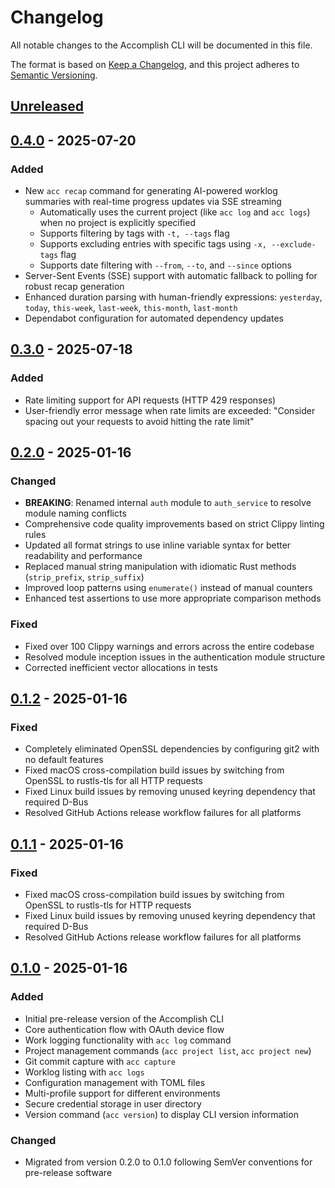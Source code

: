 # Changelog

All notable changes to the Accomplish CLI will be documented in this file.

The format is based on [Keep a Changelog](https://keepachangelog.com/en/1.0.0/),
and this project adheres to [Semantic Versioning](https://semver.org/spec/v2.0.0.html).

## [Unreleased]

## [0.4.0] - 2025-07-20

### Added
- New `acc recap` command for generating AI-powered worklog summaries with real-time progress updates via SSE streaming
  - Automatically uses the current project (like `acc log` and `acc logs`) when no project is explicitly specified
  - Supports filtering by tags with `-t, --tags` flag
  - Supports excluding entries with specific tags using `-x, --exclude-tags` flag
  - Supports date filtering with `--from`, `--to`, and `--since` options
- Server-Sent Events (SSE) support with automatic fallback to polling for robust recap generation
- Enhanced duration parsing with human-friendly expressions: `yesterday`, `today`, `this-week`, `last-week`, `this-month`, `last-month`
- Dependabot configuration for automated dependency updates

## [0.3.0] - 2025-07-18

### Added
- Rate limiting support for API requests (HTTP 429 responses)
- User-friendly error message when rate limits are exceeded: "Consider spacing out your requests to avoid hitting the rate limit"

## [0.2.0] - 2025-01-16

### Changed
- **BREAKING**: Renamed internal `auth` module to `auth_service` to resolve module naming conflicts
- Comprehensive code quality improvements based on strict Clippy linting rules
- Updated all format strings to use inline variable syntax for better readability and performance
- Replaced manual string manipulation with idiomatic Rust methods (`strip_prefix`, `strip_suffix`)
- Improved loop patterns using `enumerate()` instead of manual counters
- Enhanced test assertions to use more appropriate comparison methods

### Fixed
- Fixed over 100 Clippy warnings and errors across the entire codebase
- Resolved module inception issues in the authentication module structure
- Corrected inefficient vector allocations in tests

## [0.1.2] - 2025-01-16

### Fixed
- Completely eliminated OpenSSL dependencies by configuring git2 with no default features
- Fixed macOS cross-compilation build issues by switching from OpenSSL to rustls-tls for all HTTP requests
- Fixed Linux build issues by removing unused keyring dependency that required D-Bus
- Resolved GitHub Actions release workflow failures for all platforms

## [0.1.1] - 2025-01-16

### Fixed
- Fixed macOS cross-compilation build issues by switching from OpenSSL to rustls-tls for HTTP requests
- Fixed Linux build issues by removing unused keyring dependency that required D-Bus
- Resolved GitHub Actions release workflow failures for all platforms

## [0.1.0] - 2025-01-16

### Added
- Initial pre-release version of the Accomplish CLI
- Core authentication flow with OAuth device flow
- Work logging functionality with `acc log` command
- Project management commands (`acc project list`, `acc project new`)
- Git commit capture with `acc capture`
- Worklog listing with `acc logs`
- Configuration management with TOML files
- Multi-profile support for different environments
- Secure credential storage in user directory
- Version command (`acc version`) to display CLI version information

### Changed
- Migrated from version 0.2.0 to 0.1.0 following SemVer conventions for pre-release software

[Unreleased]: https://github.com/typhoonworks/accomplish-cli/compare/v0.4.0...HEAD
[0.4.0]: https://github.com/typhoonworks/accomplish-cli/compare/v0.3.0...v0.4.0
[0.3.0]: https://github.com/typhoonworks/accomplish-cli/compare/v0.2.0...v0.3.0
[0.2.0]: https://github.com/typhoonworks/accomplish-cli/compare/v0.1.2...v0.2.0
[0.1.2]: https://github.com/typhoonworks/accomplish/compare/cli-v0.1.1...cli-v0.1.2
[0.1.1]: https://github.com/typhoonworks/accomplish/compare/cli-v0.1.0...cli-v0.1.1
[0.1.0]: https://github.com/typhoonworks/accomplish/releases/tag/cli-v0.1.0
